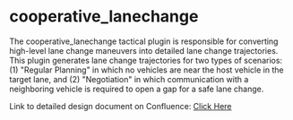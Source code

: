 # cooperative_lanechange

The cooperative_lanechange tactical plugin is responsible for converting high-level lane change maneuvers into detailed lane change trajectories. This plugin generates lane change trajectories for two types of scenarios: (1) "Regular Planning" in which no vehicles are near the host vehicle in the target lane, and (2) "Negotiation" in which communication with a neighboring vehicle is required to open a gap for a safe lane change.

Link to detailed design document on Confluence: [Click Here](https://usdot-carma.atlassian.net/wiki/spaces/CRMPLT/pages/1318715418/Detailed+Design+-+Cooperative+Lanechange)